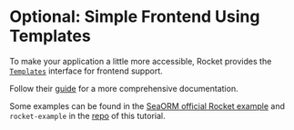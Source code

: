 # Optional: Simple Frontend Using Templates

To make your application a little more accessible, Rocket provides the [`Templates`](https://rocket.rs/v0.5-rc/guide/responses/#templates) interface for frontend support.

Follow their [guide](https://rocket.rs/v0.5-rc/guide/responses/#templates) for a more comprehensive documentation.

Some examples can be found in the [SeaORM official Rocket example](https://github.com/SeaQL/sea-orm/tree/master/examples/rocket_example) and `rocket-example` in the [repo](https://github.com/SeaQL/sea-orm-tutorial/tree/master/rocket-example) of this tutorial.

